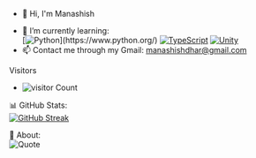 - 👋 Hi, I'm Manashish 

<!-- - 🌐 Socials: <br>
 [![Discord](https://img.shields.io/badge/Discord-7289DA?style=for-the-badge&logo=discord&logoColor=white)](https://discord.gg/uMcSCNfV)
[![Reddit](https://img.shields.io/badge/Reddit-FF4500?style=for-the-badge&logo=reddit&logoColor=white)](https://www.reddit.com/u/manashish_dhar05/s/SX4p4MXPrs)
[![X](https://img.shields.io/badge/X-000000?style=for-the-badge&logo=x&logoColor=white)](https://x.com/ManashishDhar?t=ovNF1Qi5n-529Cc6wYREQg&s=09) -->







- 🌱 I’m currently learning:<br>
[![Python]([https://img.shields.io/badge/-React-61DAFB?style=for-the-badge&logo=React&logoColor=white](https://legacy.python.org/community/logos/python-logo-master-v3-TM.png))](https://www.python.org/)
[![TypeScript](https://img.shields.io/badge/-JavaScript-3178C6?style=for-the-badge&logo=JavaScript&logoColor=white)](https://www.javascript.com/)
[![Unity](https://img.shields.io/badge/-Unity-000000?style=for-the-badge&logo=Unity&logoColor=white)](https://unity.com/) 
- 📫 Contact me through my Gmail: [manashishdhar@gmail.com](mailto:manashishdhar@gmail.com)


 Visitors
- ![visitor Count](https://komarev.com/ghpvc/?username=your-github-saboten123&style=flat&color=000000&label=Visitors)



📊 GitHub Stats: <br>
[![GitHub Streak](https://streak-stats.demolab.com?user=saboten123&theme=dark&hide_border=true)](https://git.io/streak-stats)


 📜 About: <br>
![Quote](https://quotes-github-readme.vercel.app/api?type=horizontal&theme=dark)
